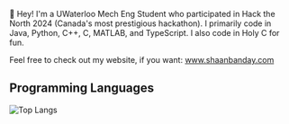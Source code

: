 👋 Hey! I'm a UWaterloo Mech Eng Student who participated in Hack the North 2024 (Canada's most prestigious hackathon). I primarily code in Java, Python, C++, C, MATLAB, and TypeScript. I also code in Holy C for fun.

Feel free to check out my website, if you want: www.shaanbanday.com

## Programming Languages
![Top Langs](https://github-readme-stats.vercel.app/api/top-langs/?username=shaanbanday&layout=pie&hide=java&theme=vue)
